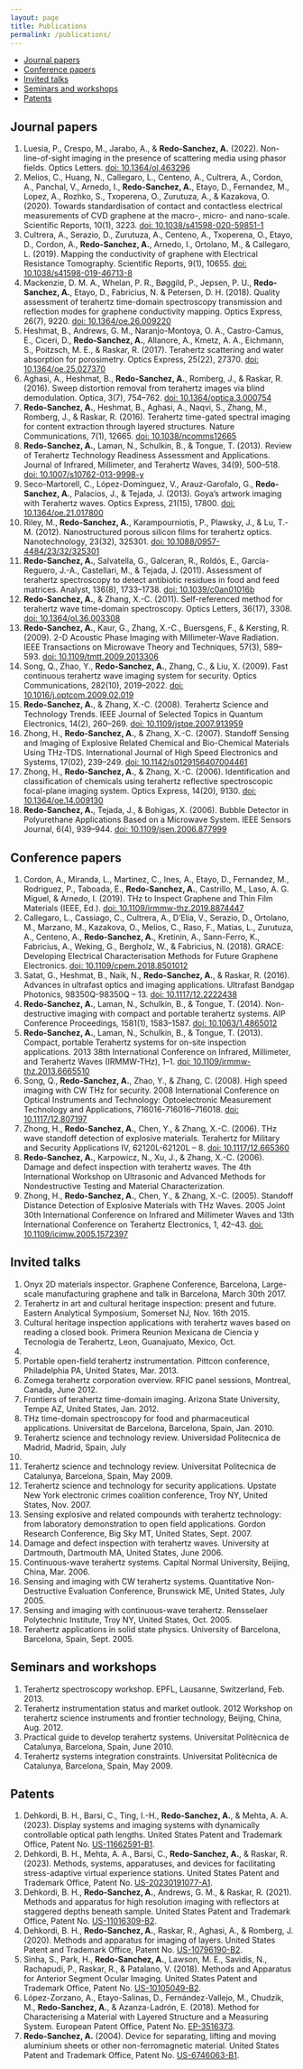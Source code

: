```yaml
---
layout: page
title: Publications
permalink: /publications/
---
```



- [Journal papers](#journal-papers)
- [Conference papers](#conference-papers)
- [Invited talks](#invited-talks)
- [Seminars and workshops](#seminars-and-workshops)
- [Patents](#patents)


## Journal papers

1. Luesia, P., Crespo, M., Jarabo, A., & **Redo-Sanchez, A.** (2022). Non-line-of-sight imaging in the presence of scattering media using phasor fields. Optics Letters. [doi: 10.1364/ol.463296](https://opg.optica.org/ol/fulltext.cfm?uri=ol-47-15-3796&id=481513)
2. Melios, C., Huang, N., Callegaro, L., Centeno, A., Cultrera, A., Cordon, A., Panchal, V., Arnedo, I., **Redo-Sanchez, A.**, Etayo, D., Fernandez, M., Lopez, A., Rozhko, S., Txoperena, O., Zurutuza, A., & Kazakova, O. (2020). Towards standardisation of contact and contactless electrical measurements of CVD graphene at the macro-, micro- and nano-scale. Scientific Reports, 10(1), 3223. [doi: 10.1038/s41598-020-59851-1](https://www.nature.com/articles/s41598-020-59851-1)
3. Cultrera, A., Serazio, D., Zurutuza, A., Centeno, A., Txoperena, O., Etayo, D., Cordon, A., **Redo-Sanchez, A.**, Arnedo, I., Ortolano, M., & Callegaro, L. (2019). Mapping the conductivity of graphene with Electrical Resistance Tomography. Scientific Reports, 9(1), 10655. [doi: 10.1038/s41598-019-46713-8](https://www.nature.com/articles/s41598-019-46713-8)
4. Mackenzie, D. M. A., Whelan, P. R., Bøggild, P., Jepsen, P. U., **Redo-Sanchez, A.**, Etayo, D., Fabricius, N. & Petersen, D. H. (2018). Quality assessment of terahertz time-domain spectroscopy transmission and reflection modes for graphene conductivity mapping. Optics Express, 26(7), 9220. [doi: 10.1364/oe.26.009220](https://opg.optica.org/oe/fulltext.cfm?uri=oe-26-7-9220&id=385185)
5. Heshmat, B., Andrews, G. M., Naranjo-Montoya, O. A., Castro-Camus, E., Ciceri, D., **Redo-Sanchez, A.**, Allanore, A., Kmetz, A. A., Eichmann, S., Poitzsch, M. E., & Raskar, R. (2017). Terahertz scattering and water absorption for porosimetry. Optics Express, 25(22), 27370. [doi: 10.1364/oe.25.027370](https://opg.optica.org/oe/fulltext.cfm?uri=oe-25-22-27370&id=375870)
6. Aghasi, A., Heshmat, B., **Redo-Sanchez, A.**, Romberg, J., & Raskar, R. (2016). Sweep distortion removal from terahertz images via blind demodulation. Optica, 3(7), 754–762. [doi: 10.1364/optica.3.000754](https://opg.optica.org/optica/fulltext.cfm?uri=optica-3-7-754&id=345337)
7. **Redo-Sanchez, A.**, Heshmat, B., Aghasi, A., Naqvi, S., Zhang, M., Romberg, J., & Raskar, R. (2016). Terahertz time-gated spectral imaging for content extraction through layered structures. Nature Communications, 7(1), 12665. [doi: 10.1038/ncomms12665](https://www.nature.com/articles/ncomms12665)
8. **Redo-Sanchez, A.**, Laman, N., Schulkin, B., & Tongue, T. (2013). Review of Terahertz Technology Readiness Assessment and Applications. Journal of Infrared, Millimeter, and Terahertz Waves, 34(9), 500–518. [doi: 10.1007/s10762-013-9998-y](https://link.springer.com/article/10.1007/s10762-013-9998-y)
9. Seco-Martorell, C., López-Domínguez, V., Arauz-Garofalo, G., **Redo-Sanchez, A.**, Palacios, J., & Tejada, J. (2013). Goya’s artwork imaging with Terahertz waves. Optics Express, 21(15), 17800. [doi: 10.1364/oe.21.017800](https://opg.optica.org/oe/fulltext.cfm?uri=oe-21-15-17800&id=259467)
10. Riley, M., **Redo-Sanchez, A.**, Karampourniotis, P., Plawsky, J., & Lu, T.-M. (2012). Nanostructured porous silicon films for terahertz optics. Nanotechnology, 23(32), 325301. [doi: 10.1088/0957-4484/23/32/325301](https://iopscience.iop.org/article/10.1088/0957-4484/23/32/325301)
11. **Redo-Sanchez, A.**, Salvatella, G., Galceran, R., Roldós, E., García-Reguero, J.-A., Castellari, M., & Tejada, J. (2011). Assessment of terahertz spectroscopy to detect antibiotic residues in food and feed matrices. Analyst, 136(8), 1733–1738. [doi: 10.1039/c0an01016b](https://pubs.rsc.org/en/content/articlelanding/2011/an/c0an01016b)
12. **Redo-Sanchez, A.**, & Zhang, X.-C. (2011). Self-referenced method for terahertz wave time-domain spectroscopy. Optics Letters, 36(17), 3308. [doi: 10.1364/ol.36.003308](https://opg.optica.org/ol/fulltext.cfm?uri=ol-36-17-3308&id=221891)
13. **Redo-Sanchez, A.**, Kaur, G., Zhang, X.-C., Buersgens, F., & Kersting, R. (2009). 2-D Acoustic Phase Imaging with Millimeter-Wave Radiation. IEEE Transactions on Microwave Theory and Techniques, 57(3), 589–593. [doi: 10.1109/tmtt.2009.2013306](https://ieeexplore.ieee.org/document/4781893)
14. Song, Q., Zhao, Y., **Redo-Sanchez, A.**, Zhang, C., & Liu, X. (2009). Fast continuous terahertz wave imaging system for security. Optics Communications, 282(10), 2019–2022. [doi: 10.1016/j.optcom.2009.02.019](https://www.sciencedirect.com/science/article/pii/S0030401809001424?via)
15. **Redo-Sanchez, A.**, & Zhang, X.-C. (2008). Terahertz Science and Technology Trends. IEEE Journal of Selected Topics in Quantum Electronics, 14(2), 260–269. [doi: 10.1109/jstqe.2007.913959](https://ieeexplore.ieee.org/document/4481128)
16. Zhong, H., **Redo-Sanchez, A.**, & Zhang, X.-C. (2007). Standoff Sensing and Imaging of Explosive Related Chemical and Bio-Chemical Materials Using THz-TDS. International Journal of High Speed Electronics and Systems, 17(02), 239–249. [doi: 10.1142/s0129156407004461](https://www.worldscientific.com/doi/abs/10.1142/S0129156407004461)
17. Zhong, H., **Redo-Sanchez, A.**, & Zhang, X.-C. (2006). Identification and classification of chemicals using terahertz reflective spectroscopic focal-plane imaging system. Optics Express, 14(20), 9130. [doi: 10.1364/oe.14.009130](https://opg.optica.org/oe/fulltext.cfm?uri=oe-14-20-9130&id=114590)
18. **Redo-Sanchez, A.**, Tejada, J., & Bohigas, X. (2006). Bubble Detector in Polyurethane Applications Based on a Microwave System. IEEE Sensors Journal, 6(4), 939–944. [doi: 10.1109/jsen.2006.877999](https://ieeexplore.ieee.org/document/1661575)


## Conference papers

1. Cordon, A., Miranda, L., Martinez, C., Ines, A., Etayo, D., Fernandez, M., Rodriguez, P., Taboada, E., **Redo-Sanchez, A.**, Castrillo, M., Laso, A. G. Miguel, & Arnedo, I. (2019). THz to Inspect Graphene and Thin Film Materials (IEEE, Ed.). [doi: 10.1109/irmmw-thz.2019.8874447](https://ieeexplore.ieee.org/document/8874447)
2. Callegaro, L., Cassiago, C., Cultrera, A., D’Elia, V., Serazio, D., Ortolano, M., Marzano, M., Kazakova, O., Melios, C., Raso, F., Matias, L., Zurutuza, A., Centeno, A., **Redo-Sanchez, A.**, Kretinin, A., Sann-Ferro, K., Fabricius, A., Weking, G., Bergholz, W., & Fabricius, N. (2018). GRACE: Developing Electrical Characterisation Methods for Future Graphene Electronics. [doi: 10.1109/cpem.2018.8501012](https://ieeexplore.ieee.org/document/8501012)
3. Satat, G., Heshmat, B., Naik, N., **Redo-Sanchez, A.**, & Raskar, R. (2016). Advances in ultrafast optics and imaging applications. Ultrafast Bandgap Photonics, 98350Q-98350Q – 13. [doi: 10.1117/12.2222438](https://doi.org/10.1117/12.2222438)
4. **Redo-Sanchez, A.**, Laman, N., Schulkin, B., & Tongue, T. (2014). Non-destructive imaging with compact and portable terahertz systems. AIP Conference Proceedings, 1581(1), 1583–1587. [doi: 10.1063/1.4865012](https://doi.org/10.1063/1.4865012)
5. **Redo-Sanchez, A.**, Laman, N., Schulkin, B., & Tongue, T. (2013). Compact, portable Terahertz systems for on-site inspection applications. 2013 38th International Conference on Infrared, Millimeter, and Terahertz Waves (IRMMW-THz), 1–1. [doi: 10.1109/irmmw-thz.2013.6665510](https://ieeexplore.ieee.org/document/6665510)
6. Song, Q., **Redo-Sanchez, A.**, Zhao, Y., & Zhang, C. (2008). High speed imaging with CW THz for security. 2008 International Conference on Optical Instruments and Technology: Optoelectronic Measurement Technology and Applications, 716016-716016–716018. [doi: 10.1117/12.807197](https://doi.org/10.1117/12.807197)
7. Zhong, H., **Redo-Sanchez, A.**, Chen, Y., & Zhang, X.-C. (2006). THz wave standoff detection of explosive materials. Terahertz for Military and Security Applications IV, 62120L-62120L – 8. [doi: 10.1117/12.665360](https://doi.org/10.1117/12.665360)
8. **Redo-Sanchez, A.**, Karpowicz, N., Xu, J., & Zhang, X.-C. (2006). Damage and defect inspection with terahertz waves. The 4th International Workshop on Ultrasonic and Advanced Methods for Nondestructive Testing and Material Characterization.
9. Zhong, H., **Redo-Sanchez, A.**, Chen, Y., & Zhang, X.-C. (2005). Standoff Distance Detection of Explosive Materials with THz Waves. 2005 Joint 30th International Conference on Infrared and Millimeter Waves and 13th International Conference on Terahertz Electronics, 1, 42–43. [doi: 10.1109/icimw.2005.1572397](https://ieeexplore.ieee.org/document/1572397)


## Invited talks

1. Onyx 2D materials inspector. Graphene Conference, Barcelona, Large-scale manufacturing graphene
and talk in Barcelona, March 30th 2017.
2. Terahertz in art and cultural heritage inspection: present and future. Eastern Analytical Symposium,
Somerset NJ, Nov. 16th 2015.
3. Cultural heritage inspection applications with terahertz waves based on reading a closed book.
Primera Reunion Mexicana de Ciencia y Tecnologia de Terahertz, Leon, Guanajuato, Mexico, Oct.
2015.
4. Portable open-field terahertz instrumentation. Pittcon conference, Philadelphia PA, United States,
Mar. 2013.
5. Zomega terahertz corporation overview. RFIC panel sessions, Montreal, Canada, June 2012.
6. Frontiers of terahertz time-domain imaging. Arizona State University, Tempe AZ, United States,
Jan. 2012.
7. THz time-domain spectroscopy for food and pharmaceutical applications. Universitat de Barcelona,
Barcelona, Spain, Jan. 2010.
8. Terahertz science and technology review. Universidad Politecnica de Madrid, Madrid, Spain, July
2009.
9. Terahertz science and technology review. Universitat Politecnica de Catalunya, Barcelona, Spain,
May 2009.
10. Terahertz science and technology for security applications. Upstate New York electronic crimes
coalition conference, Troy NY, United States, Nov. 2007.
11. Sensing explosive and related compounds with terahertz technology: from laboratory demonstration
to open field applications. Gordon Research Conference, Big Sky MT, United States, Sept. 2007.
12. Damage and defect inspection with terahertz waves. University at Dartmouth, Dartmouth MA,
United States, June 2006.
13. Continuous-wave terahertz systems. Capital Normal University, Beijing, China, Mar. 2006.
14. Sensing and imaging with CW terahertz systems. Quantitative Non-Destructive Evaluation Conference,
Brunswick ME, United States, July 2005.
15. Sensing and imaging with continuous-wave terahertz. Rensselaer Polytechnic Institute, Troy NY,
United States, Oct. 2005.
16. Terahertz applications in solid state physics. University of Barcelona, Barcelona, Spain, Sept. 2005.


## Seminars and workshops

1. Terahertz spectroscopy workshop. EPFL, Lausanne, Switzerland, Feb. 2013.
2. Terahertz instrumentation status and market outlook. 2012 Workshop on terahertz science instruments
and frontier technology, Beijing, China, Aug. 2012.
3. Practical guide to develop terahertz systems. Universitat Politècnica de Catalunya, Barcelona,
Spain, June 2010.
4. Terahertz systems integration constraints. Universitat Politècnica de Catalunya, Barcelona, Spain,
May 2009.


## Patents

1. Dehkordi, B. H., Barsi, C., Ting, I.-H., **Redo-Sanchez, A.**, & Mehta, A. A. (2023). Display systems and imaging systems with dynamically controllable optical path lengths. United States Patent and Trademark Office, Patent No. [US-11662591-B1](https://ppubs.uspto.gov/dirsearch-public/print/downloadPdf/11662591).
2. Dehkordi, B. H., Mehta, A. A., Barsi, C., **Redo-Sanchez, A.**, & Raskar, R. (2023). Methods, systems, apparatuses, and devices for facilitating stress-adaptive virtual experience stations. United States Patent and Trademark Office, Patent No. [US-20230191077-A1](https://ppubs.uspto.gov/dirsearch-public/print/downloadPdf/20230191077).
3. Dehkordi, B. H., **Redo-Sanchez, A.**, Andrews, G. M., & Raskar, R. (2021). Methods and apparatus for high resolution imaging with reflectors at staggered depths beneath sample. United States Patent and Trademark Office, Patent No. [US-11016309-B2](https://ppubs.uspto.gov/dirsearch-public/print/downloadPdf/11016309).
4. Dehkordi, B. H., **Redo-Sanchez, A.**, Raskar, R., Aghasi, A., & Romberg, J. (2020). Methods and apparatus for imaging of layers. United States Patent and Trademark Office, Patent No. [US-10796190-B2](https://ppubs.uspto.gov/dirsearch-public/print/downloadPdf/10796190).
5. Sinha, S., Park, H., **Redo-Sanchez, A.**, Lawson, M. E., Savidis, N., Rachapudi, P., Raskar, R., & Patalano, V. (2018). Methods and Apparatus for Anterior Segment Ocular Imaging. United States Patent and Trademark Office, Patent No. [US-10105049-B2](https://ppubs.uspto.gov/dirsearch-public/print/downloadPdf/10105049).
6. López-Zorzano, A., Etayo-Salinas, D., Fernández-Vallejo, M., Chudzik, M., **Redo-Sanchez, A.**, & Azanza-Ladrón, E. (2018). Method for Characterising a Material with Layered Structure and a Measuring System. European Patent Office, Patent No. [EP-3516373](https://patentscope.wipo.int/search/en/detail.jsf?docId=EP249467446&_cid=P10-LSEGT4-36213-1).
7. **Redo-Sanchez, A.** (2004). Device for separating, lifting and moving aluminium sheets or other non-ferromagnetic material. United States Patent and Trademark Office, Patent No. [US-6746063-B1](https://patentscope.wipo.int/search/en/detail.jsf?docId=US40567436).
